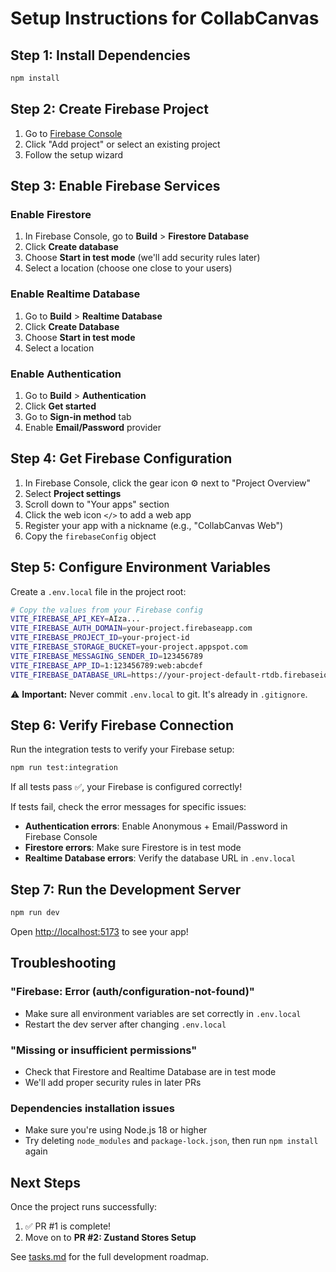# Setup Instructions for CollabCanvas

## Step 1: Install Dependencies

```bash
npm install
```

## Step 2: Create Firebase Project

1. Go to [Firebase Console](https://console.firebase.google.com/)
2. Click "Add project" or select an existing project
3. Follow the setup wizard

## Step 3: Enable Firebase Services

### Enable Firestore
1. In Firebase Console, go to **Build** > **Firestore Database**
2. Click **Create database**
3. Choose **Start in test mode** (we'll add security rules later)
4. Select a location (choose one close to your users)

### Enable Realtime Database
1. Go to **Build** > **Realtime Database**
2. Click **Create Database**
3. Choose **Start in test mode**
4. Select a location

### Enable Authentication
1. Go to **Build** > **Authentication**
2. Click **Get started**
3. Go to **Sign-in method** tab
4. Enable **Email/Password** provider

## Step 4: Get Firebase Configuration

1. In Firebase Console, click the gear icon ⚙️ next to "Project Overview"
2. Select **Project settings**
3. Scroll down to "Your apps" section
4. Click the web icon `</>` to add a web app
5. Register your app with a nickname (e.g., "CollabCanvas Web")
6. Copy the `firebaseConfig` object

## Step 5: Configure Environment Variables

Create a `.env.local` file in the project root:

```bash
# Copy the values from your Firebase config
VITE_FIREBASE_API_KEY=AIza...
VITE_FIREBASE_AUTH_DOMAIN=your-project.firebaseapp.com
VITE_FIREBASE_PROJECT_ID=your-project-id
VITE_FIREBASE_STORAGE_BUCKET=your-project.appspot.com
VITE_FIREBASE_MESSAGING_SENDER_ID=123456789
VITE_FIREBASE_APP_ID=1:123456789:web:abcdef
VITE_FIREBASE_DATABASE_URL=https://your-project-default-rtdb.firebaseio.com
```

⚠️ **Important:** Never commit `.env.local` to git. It's already in `.gitignore`.

## Step 6: Verify Firebase Connection

Run the integration tests to verify your Firebase setup:

```bash
npm run test:integration
```

If all tests pass ✅, your Firebase is configured correctly!

If tests fail, check the error messages for specific issues:
- **Authentication errors**: Enable Anonymous + Email/Password in Firebase Console
- **Firestore errors**: Make sure Firestore is in test mode
- **Realtime Database errors**: Verify the database URL in `.env.local`

## Step 7: Run the Development Server

```bash
npm run dev
```

Open [http://localhost:5173](http://localhost:5173) to see your app!

## Troubleshooting

### "Firebase: Error (auth/configuration-not-found)"
- Make sure all environment variables are set correctly in `.env.local`
- Restart the dev server after changing `.env.local`

### "Missing or insufficient permissions"
- Check that Firestore and Realtime Database are in test mode
- We'll add proper security rules in later PRs

### Dependencies installation issues
- Make sure you're using Node.js 18 or higher
- Try deleting `node_modules` and `package-lock.json`, then run `npm install` again

## Next Steps

Once the project runs successfully:
1. ✅ PR #1 is complete!
2. Move on to **PR #2: Zustand Stores Setup**

See [tasks.md](./tasks.md) for the full development roadmap.

